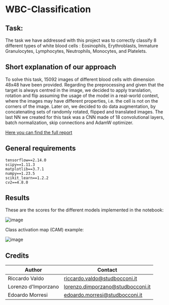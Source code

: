 # WBC-Classification

## Task:
The task we have addressed with this project was to correctly classify 8 different types of white blood cells : Eosinophils, Erythroblasts, Immature Granulocytes, Lymphocytes, Neutrophils, Monocytes, and
Platelets.

## Short explanation of our approach

To solve this task, 15092 images of different blood cells with dimension 48x48 have been provided. 
Regarding the preprocessing and given that the target is always centred in the image, we decided to
apply translation, rotation and flip assuming the usage of the model in a real-world context, where
the images may have different properties, i.e. the cell is not on the corners of the image. Later on, we decided to do data augmentation, by concatenating sets of randomly rotated, flipped and translated images. The last NN we created for this task was a CNN made of 18 convolutional layers, batch normalization, skip connections and AdamW optimizer. 

[Here you can find the full report](link)

## General requirements

```
tensorflow==2.14.0
scipy==1.11.3
matplotlib==3.7.1
numpy==1.23.5
scikit_learn==1.2.2
cv2==4.8.0
```
## Results

These are the scores for the different models implemented in the notebook:

![image](https://github.com/Riclaw/WBC-Classification/assets/27282059/f1d616bc-b090-4b47-a81d-0add0d3b640d)

Class activation map (CAM) example:

![image](https://github.com/Riclaw/WBC-Classification/assets/27282059/8b81a8ff-503e-407a-8da8-38d48013f124)

## Credits

| Author             | Contact                       
| ----------------   | ------------------------------
| Riccardo Valdo     | riccardo.valdo@studbocconi.it         
| Lorenzo d'Imporzano | lorenzo.dimporzano@studbocconi.it 
| Edoardo Morresi | edoardo.morresi@studbocconi.it 


